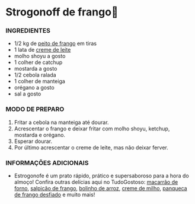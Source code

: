 # Strogonoff de frango:chicken:

### INGREDIENTES

- 1/2 kg de [peito de frango](https://blog.tudogostoso.com.br/cardapios/receitas-salgadas/peito-de-frango/) em tiras
- 1 lata de [creme de leite](https://blog.tudogostoso.com.br/cardapios/receitas-faceis/receitas-salgadas-com-creme-de-leite/)
- molho shoyu a gosto
- 1 colher de catchup
- mostarda a gosto
- 1/2 cebola ralada
- 1 colher de manteiga
- orégano a gosto
- sal a gosto

 ### MODO DE PREPARO

1. Fritar a cebola na manteiga até dourar.
2. Acrescentar o frango e deixar fritar com molho shoyu, ketchup, mostarda e orégano.
3. Esperar dourar.
4. Por último acrescentar o creme de leite, mas não deixar ferver.

### INFORMAÇÕES ADICIONAIS

- Estrogonofe é um prato rápido, prático e supersaboroso para a hora do almoço! Confira outras delícias aqui no TudoGostoso: [macarrão de forno](https://www.tudogostoso.com.br/receita/61257-macarrao-de-forno.html), [salpicão de frango](https://www.tudogostoso.com.br/receita/125788-salpicao-de-frango-simples.html), [bolinho de arroz](https://www.tudogostoso.com.br/receita/4224-bolinho-de-arroz.html), [creme de milho](https://www.tudogostoso.com.br/receita/6662-creme-de-milho.html), [panqueca de frango desfiado](https://www.tudogostoso.com.br/receita/13925-panqueca-de-frango-desfiado.html) e muito mais!







